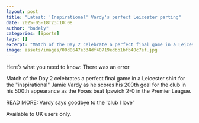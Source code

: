 ```yaml
---
layout: post
title: "Latest: 'Inspirational' Vardy's perfect Leicester parting"
date: 2025-05-18T23:10:08
author: "badely"
categories: [Sports]
tags: []
excerpt: "Match of the Day 2 celebrate a perfect final game in a Leicester shirt for the 'inspirational' Jamie Vardy as he scores his 200th goal for the club in"
image: assets/images/00d8647e334df40719edbb1bfb40c7ef.jpg
---
```


Here’s what you need to know: There was an error

Match of the Day 2 celebrates a perfect final game in a Leicester shirt for the "inspirational" Jamie Vardy as he scores his 200th goal for the club in his 500th appearance as the Foxes beat Ipswich 2-0 in the Premier League.

READ MORE: Vardy says goodbye to the 'club I love'

Available to UK users only.

